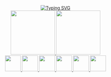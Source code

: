 <div align="center">
<a href="https://git.io/typing-svg"><img src="https://readme-typing-svg.demolab.com?font=Fira+Code&weight=300&duration=3000&pause=800&center=true&vCenter=true&multiline=true&width=435&height=70&lines=Ol%C3%A1!+Eu+sou+o+Bruno.;Dev+Full+Stack+em+Desenvolvimento!" alt="Typing SVG" /></a>
</div>



<div align="center">

</div>

<div align="center">
  <a href="https://github.com/BESystemInfo">
  <img height="140em" src="https://github-readme-stats.vercel.app/api?username=besysteminfo&show_icons=true&theme=vision-friendly-dark&include_all_commits=true&count_private=true"/>
  <img height="140em" src="https://github-readme-stats.vercel.app/api/top-langs/?username=besysteminfo&layout=compact&langs_count=7&theme=vision-friendly-dark"/>
</div>


<div align="center">
<img height="50em" src="https://cdn.jsdelivr.net/gh/devicons/devicon/icons/html5/html5-original.svg" />     <img height="50em" src="https://cdn.jsdelivr.net/gh/devicons/devicon/icons/css3/css3-original.svg" />     <img height="50em" src="https://cdn.jsdelivr.net/gh/devicons/devicon/icons/javascript/javascript-original.svg" />     <img height="50em" src="https://cdn.jsdelivr.net/gh/devicons/devicon/icons/angularjs/angularjs-original.svg" />     <img height="50em" src="https://cdn.jsdelivr.net/gh/devicons/devicon/icons/csharp/csharp-original.svg" />     <img height="50em" src="https://cdn.jsdelivr.net/gh/devicons/devicon/icons/dotnetcore/dotnetcore-original.svg" />
</div>

##


          
